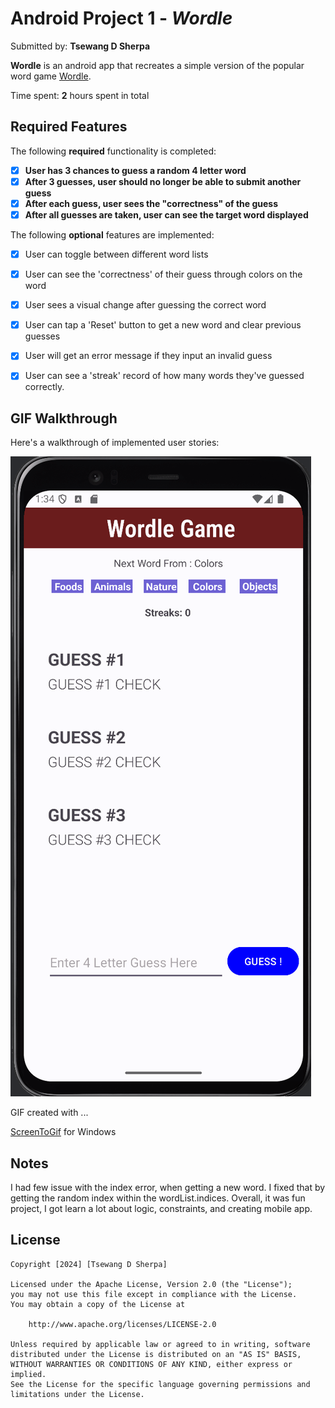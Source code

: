 # Android Project 1 - *Wordle*

Submitted by: **Tsewang D Sherpa**

**Wordle** is an android app that recreates a simple version of the popular word game [Wordle](https://www.nytimes.com/games/wordle/index.html).

Time spent: **2** hours spent in total

## Required Features

The following **required** functionality is completed:

- [X] **User has 3 chances to guess a random 4 letter word**
- [X] **After 3 guesses, user should no longer be able to submit another guess**
- [X] **After each guess, user sees the "correctness" of the guess**
- [X] **After all guesses are taken, user can see the target word displayed**

The following **optional** features are implemented:

- [X] User can toggle between different word lists
- [X] User can see the 'correctness' of their guess through colors on the word
- [X] User sees a visual change after guessing the correct word
- [X] User can tap a 'Reset' button to get a new word and clear previous guesses
- [X] User will get an error message if they input an invalid guess
- [X] User can see a 'streak' record of how many words they've guessed correctly.


## GIF Walkthrough

Here's a walkthrough of implemented user stories:

<img src='./WordleGIF.gif' title='Video Walkthrough'  alt='Video Walkthrough' />

<!-- Replace this with whatever GIF tool you used! -->
GIF created with ...

[ScreenToGif](https://www.screentogif.com/) for Windows


## Notes
I had few issue with the index error, when getting a new word. I fixed that by getting the random index within the wordList.indices. 
Overall, it was fun project, I got learn a lot about logic, constraints, and creating mobile app. 

## License

    Copyright [2024] [Tsewang D Sherpa]

    Licensed under the Apache License, Version 2.0 (the "License");
    you may not use this file except in compliance with the License.
    You may obtain a copy of the License at

        http://www.apache.org/licenses/LICENSE-2.0

    Unless required by applicable law or agreed to in writing, software
    distributed under the License is distributed on an "AS IS" BASIS,
    WITHOUT WARRANTIES OR CONDITIONS OF ANY KIND, either express or implied.
    See the License for the specific language governing permissions and
    limitations under the License.